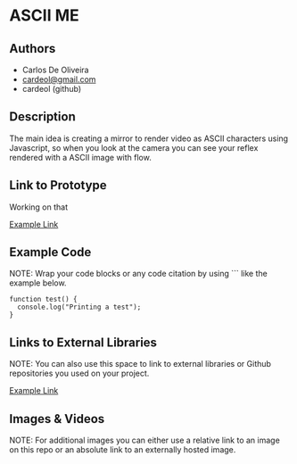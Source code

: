 # ASCII ME  

## Authors
- Carlos De Oliveira
- cardeol@gmail.com 
- cardeol (github)

## Description
The main idea is creating a mirror to render video as ASCII characters using Javascript, so when you look at the camera you can see your reflex rendered with a ASCII image with flow.


## Link to Prototype
Working on that

[Example Link](http://www.google.com "Example Link")

## Example Code
NOTE: Wrap your code blocks or any code citation by using ``` like the example below.
```
function test() {
  console.log("Printing a test");
}
```

## Links to External Libraries
 NOTE: You can also use this space to link to external libraries or Github repositories you used on your project.

[Example Link](http://www.google.com "Example Link")

## Images & Videos
NOTE: For additional images you can either use a relative link to an image on this repo or an absolute link to an externally hosted image.

